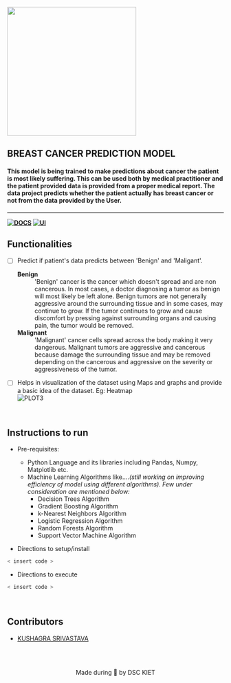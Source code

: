 <p align="left">
	<img width="300" src="https://drive.google.com/uc?export=view&id=1XfLhaaUsef3sD7c46TC_ZoaorKg-uBFM" />
	<h2 align="left"> BREAST CANCER PREDICTION MODEL </h2>
	<h4 align="left"> This model is being trained to make predictions about cancer the patient is most likely suffering. This can be used both by medical practitioner and the patient provided data is provided from a proper medical report. The data project predicts whether the patient actually has breast cancer or not from the data provided by the User. <h4>
</p>

---
[![DOCS](https://img.shields.io/badge/Documentation-see%20docs-green?style=for-the-badge&logo=appveyor)](INSERT_LINK_FOR_DOCS_HERE) 
  [![UI ](https://img.shields.io/badge/User%20Interface-Link%20to%20UI-orange?style=for-the-badge&logo=appveyor)](INSERT_UI_LINK_HERE)


## Functionalities
- [ ]  Predict if patient's data predicts between 'Benign' and 'Maligant'. <br>      <dl>
	<dt><b>Benign</b></dt><dd>'Benign' cancer is the cancer which doesn't spread and are non cancerous. In most cases, a doctor diagnosing a tumor as benign will most likely be left alone.  Benign tumors are not generally aggressive around the surrounding tissue and in some cases, may continue to grow. If the tumor continues to grow and cause discomfort by pressing against surrounding organs and causing pain, the tumor would be removed.</dd>
	<dt><b>Malignant</b></dt><dd>'Malignant' cancer cells spread across the body making it very dangerous. Malignant tumors are aggressive and cancerous because damage the surrounding tissue and may be removed depending on the cancerous and aggressive on the severity or aggressiveness of the tumor.</dd></dl>
- [ ]  Helps in visualization of the dataset using Maps and graphs and provide a basic idea of the dataset.
	Eg: Heatmap<br>
	![PLOT3](https://user-images.githubusercontent.com/76547274/139423128-89d21ed4-75f1-4c4b-823a-0b8f209406d5.png)


<br>


## Instructions to run

* Pre-requisites:
	-  Python Language and its libraries including Pandas, Numpy, Matplotlib etc.
	-  Machine Learning Algorithms like....<i>(still working on improving efficiency of model using different algorithms). Few under consideration are mentioned below:</i>            <ul>
	   <li> Decision Trees Algorithm</li>
           <li> Gradient Boosting Algorithm</li> 
           <li> k-Nearest Neighbors Algorithm</li>
           <li> Logistic Regression Algorithm</li>
           <li> Random Forests Algorithm</li>
           <li> Support Vector Machine Algorithm</li>
	</ul>

* Directions to setup/install
```bash
< insert code >
```

* Directions to execute

```bash
< insert code >
```

<br>

## Contributors

* <a href="https://github.com/kushagrathisside">KUSHAGRA SRIVASTAVA</a> 



<br>
<br>

<p align="center">
	Made during 🌙 by DSC KIET
</p>
